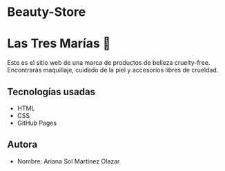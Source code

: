 # Beauty-Store
# Las Tres Marías 🌸

Este es el sitio web de una marca de productos de belleza cruelty-free.  
Encontrarás maquillaje, cuidado de la piel y accesorios libres de crueldad.

## Tecnologías usadas

- HTML
- CSS
- GitHub Pages

## Autora

- Nombre: Ariana Sol Martinez Olazar
